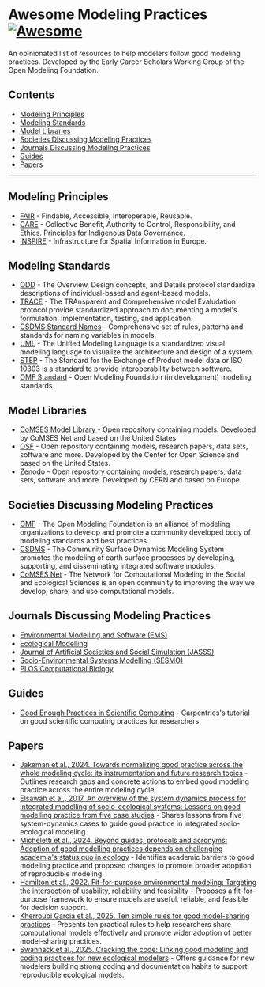 # Awesome Modeling Practices [![Awesome](https://awesome.re/badge.svg)](https://awesome.re)

An opinionated list of resources to help modelers follow good modeling practices. Developed by the Early Career Scholars Working Group of the Open Modeling Foundation.

## Contents
* [Modeling Principles](#modeling-principles)
* [Modeling Standards](#modeling-standards)
* [Model Libraries](#model-libraries)
* [Societies Discussing Modeling Practices](#societies-discussing-modeling-practices)
* [Journals Discussing Modeling Practices](#journals-discussing-modeling-practices)
* [Guides](#guides)
* [Papers](#papers)

---

## Modeling Principles
- [FAIR](https://www.go-fair.org/) - Findable, Accessible, Interoperable, Reusable.
- [CARE](https://www.gida-global.org/care) - Collective Benefit, Authority to Control, Responsibility, and Ethics. Principles for Indigenous Data Governance.
- [INSPIRE](https://knowledge-base.inspire.ec.europa.eu/overview_en) - Infrastructure for Spatial Information in Europe.

## Modeling Standards
- [ODD](https://doi.org/10.1016/j.ecolmodel.2010.08.019) - The Overview, Design concepts, and Details protocol standardize descriptions of individual-based and agent-based models.
- [TRACE](https://doi.org/10.1016/j.ecolmodel.2014.01.018A) - The TRAnsparent and Comprehensive model Evaludation protocol provide standardized approach to documenting a model's formulation, implementation, testing, and application.
- [CSDMS Standard Names](https://csdms.colorado.edu/wiki/CSDMS_Standard_Names) - Comprehensive set of rules, patterns and standards for naming variables in models.
- [UML](https://en.wikipedia.org/wiki/Unified_Modeling_Language) - The Unified Modeling Language is a standardized visual modeling language to visualize the architecture and design of a system.
- [STEP](https://en.wikipedia.org/wiki/ISO_10303) - The Standard for the Exchange of Product model data or ISO 10303 is a standard to provide interoperability between software.
- [OMF Standard](https://www.openmodelingfoundation.org/standards/) - Open Modeling Foundation (in development) modeling standards.

## Model Libraries
- [CoMSES Model Library ](https://www.comses.net/codebases/) - Open repository containing models. Developed by CoMSES Net and based on the United States
- [OSF](https://osf.io/) - Open repository containing models, research papers, data sets, software and more. Developed by the Center for Open Science and based on the United States.
- [Zenodo](https://zenodo.org/) - Open repository containing models, research papers, data sets, software and more. Developed by CERN and based on Europe.

## Societies Discussing Modeling Practices
- [OMF](https://www.openmodelingfoundation.org/) - The Open Modeling Foundation is an alliance of modeling organizations to develop and promote a community developed body of modeling standards and best practices.
- [CSDMS](https://csdms.colorado.edu/) - The Community Surface Dynamics Modeling System promotes the modeling of earth surface processes by developing, supporting, and disseminating integrated software modules.
- [CoMSES Net](https://www.comses.net/) - The Network for Computational Modeling in the Social and Ecological Sciences is an open community to improving the way we develop, share, and use computational models.

## Journals Discussing Modeling Practices
- [Environmental Modelling and Software (EMS)](https://www.sciencedirect.com/journal/environmental-modelling-and-software)
- [Ecological Modelling](https://www.sciencedirect.com/journal/ecological-modelling)
- [Journal of Artificial Societies and Social Simulation (JASSS)](https://www.jasss.org)
- [Socio-Environmental Systems Modelling (SESMO)](https://sesmo.org)
- [PLOS Computational Biology](https://journals.plos.org/ploscompbiol/)

## Guides
- [Good Enough Practices in Scientific Computing](https://carpentries-lab.github.io/good-enough-practices/index.html) - Carpentries's tutorial on good scientific computing practices for researchers.

## Papers
- [Jakeman et al., 2024. Towards normalizing good practice across the whole modeling cycle: its instrumentation and future research topics](https://doi.org/10.18174/sesmo.18755) - Outlines research gaps and concrete actions to embed good modeling practice across the entire modeling cycle.
- [Elsawah et al., 2017. An overview of the system dynamics process for integrated modelling of socio-ecological systems: Lessons on good modelling practice from five case studies](https://doi.org/10.1016/j.envsoft.2017.03.001) - Shares lessons from five system-dynamics cases to guide good practice in integrated socio-ecological modeling.
- [Micheletti et al., 2024. Beyond guides, protocols and acronyms: Adoption of good modelling practices depends on challenging academia's status quo in ecology](https://doi.org/10.1016/j.ecolmodel.2024.110829) - Identifies academic barriers to good modeling practice and proposed changes to promote broader adoption of reproducible modeling.
- [Hamilton et al., 2022. Fit-for-purpose environmental modeling: Targeting the intersection of usability, reliability and feasibility](https://doi.org/10.1016/j.envsoft.2021.105278) - Proposes a fit-for-purpose framework to ensure models are useful, reliable, and feasible for decision support.
- [Kherroubi Garcia et al., 2025. Ten simple rules for good model-sharing practices](https://doi.org/10.1371/journal.pcbi.1012702) - Presents ten practical rules to help researchers share computational models effectively and promote wider adoption of better model-sharing practices.
- [Swannack et al., 2025. Cracking the code: Linking good modeling and coding practices for new ecological modelers](https://doi.org/10.1016/j.ecolmodel.2024.110926) - Offers guidance for new modelers building strong coding and documentation habits to support reproducible ecological models.
